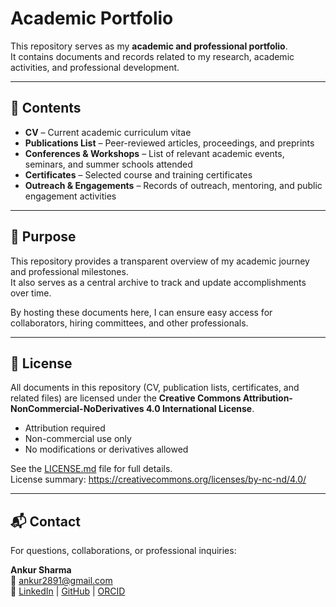 # Academic Portfolio

This repository serves as my **academic and professional portfolio**.  
It contains documents and records related to my research, academic activities, and professional development.

---

## 📄 Contents
- **CV** – Current academic curriculum vitae  
- **Publications List** – Peer-reviewed articles, proceedings, and preprints  
- **Conferences & Workshops** – List of relevant academic events, seminars, and summer schools attended  
- **Certificates** – Selected course and training certificates  
- **Outreach & Engagements** – Records of outreach, mentoring, and public engagement activities  

---

## 🎯 Purpose
This repository provides a transparent overview of my academic journey and professional milestones.  
It also serves as a central archive to track and update accomplishments over time.  

By hosting these documents here, I can ensure easy access for collaborators, hiring committees, and other professionals.

---

## 📝 License
All documents in this repository (CV, publication lists, certificates, and related files) are licensed under the **Creative Commons Attribution-NonCommercial-NoDerivatives 4.0 International License**.  

- Attribution required  
- Non-commercial use only  
- No modifications or derivatives allowed  

See the [LICENSE.md](./LICENSE.md) file for full details.  
License summary: https://creativecommons.org/licenses/by-nc-nd/4.0/

---

## 📬 Contact
For questions, collaborations, or professional inquiries:  

**Ankur Sharma**  
📧 ankur2891@gmail.com  
🔗 [LinkedIn](https://www.linkedin.com/in/ankur-sharma-50761326a/) | [GitHub](https://github.com/ankursharma2891) | [ORCID](https://orcid.org/my-orcid?orcid=0000-0001-5397-6777)

